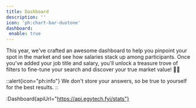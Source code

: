 ```yaml
---
title: Dashboard
description: ''
icon: 'ph:chart-bar-duotone'
dashboard:
 enable: true
---
```


This year, we've crafted an awesome dashboard to help you pinpoint your spot in the market and see how salaries stack up among participants. Once you've added your job title and salary, you'll unlock a treasure trove of filters to fine-tune your search and discover your true market value! 💼✨

::alert{icon="ph:info"}
  We don't store your answers, so be true to yourself for the best results.
::

:Dashboard{apiUrl="https://api.egytech.fyi/stats"}

